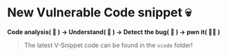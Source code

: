 # New Vulnerable Code snippet 💀

**Code analysis( 🔎 ) → Understand( 🧠 ) → Detect the bug( 🐝 ) → pwn it( 🧑‍💻 )**

> The latest V-Snippet code can be found in the `vcode` folder!
